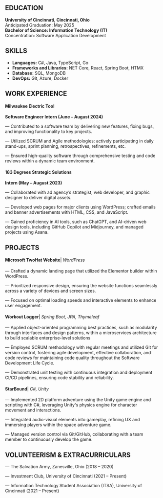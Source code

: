 ## EDUCATION

**University of Cincinnati, Cincinnati, Ohio**
<br/>
Anticipated Graduation: May 2025
<br/>
**Bachelor of Science: Information Technology (IT)**
<br/>
Concentration: Software Application Development

## SKILLS

- **Languages:** C#, Java, TypeScript, Go
- **Frameworks and Libraries:** NET Core, React, Spring Boot, HTMX
- **Database:** SQL, MongoDB
- **DevOps:** Git, Azure, Docker

## WORK EXPERIENCE

#### Milwaukee Electric Tool


**Software Engineer Intern (June – August 2024)**

— Contributed to a software team by delivering new features, fixing bugs, and improving functionality to key projects.

— Utilized SCRUM and Agile methodologies: actively participating in daily stand-ups, sprint planning, retrospectives,
refinements, etc.

— Ensured high-quality software through comprehensive testing and code reviews within a dynamic team environment.

#### 183 Degrees Strategic Solutions

**Intern (May – August 2023)**

— Collaborated with ad agency’s strategist, web developer, and graphic designer to deliver digital assets.

— Developed web pages for major clients using WordPress; crafted emails and banner advertisements with HTML, CSS, and
JavaScript.

— Gained proficiency in AI tools, such as ChatGPT, and AI-driven web design tools, including GitHub Copilot and
Midjourney, and managed projects using Asana.

## PROJECTS

#### Microsoft TwoHat Website<span style="font-weight: normal; font-size: var(--font-size-0-75)">| <i>WordPress</i></span>

— Crafted a dynamic landing page that utilized the Elementor builder within WordPress.

— Prioritized responsive design, ensuring the website functions seamlessly across a variety of devices and screen sizes.

— Focused on optimal loading speeds and interactive elements to enhance user engagement.

#### Workout Logger<span style="font-weight: normal; font-size: var(--font-size-0-75)">| <i>Spring Boot, JPA, Thymeleaf</i></span>

— Applied object-oriented programming best practices, such as modularity through interfaces and design patterns, within
a microservices architecture to build scalable enterprise-level solutions

— Employed SCRUM methodology with regular meetings and utilized Git for version control, fostering agile development,
effective collaboration, and code reviews for maintaining code quality throughout the Software Development Life Cycle.

— Demonstrated unit testing with continuous integration and deployment CI/CD pipelines, ensuring code stability and
reliability.

#### StarBound<span style="font-weight: normal; font-size: var(--font-size-0-75)">| <i>C#, Unity</i></span>

— Implemented 2D platform adventure using the Unity game engine and scripting with C#, leveraging Unity's physics engine
for character movement and interactions.

— Integrated audio-visual elements into gameplay, refining UX and immersing players within the space adventure game.

— Managed version control via Git/GitHub, collaborating with a team member to continuously develop the game.

## VOLUNTEERISM & EXTRACURRICULARS

— The Salvation Army, Zanesville, Ohio (2018 – 2020)

— Investment Club, University of Cincinnati (2021 – Present)

— Information Technology Student Association (ITSA), University of Cincinnati (2021 – Present)
